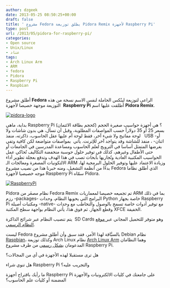 ```yaml
---
author: dzgeek
date: 2013-05-25 08:50:25+00:00
draft: false
title: ' مشروع Fedora يطلق توزيعة Pidora Remix ﻷجهزة Raspberry Pi'
type: post
url: /2013/05/pidora-for-raspberry-pi/
categories:
- Open source
- Unix/Linux
- عتاد
tags:
- Arch Linux Arm
- ARM
- fedora
- Pidora
- Raspberry Pi
- Raspbian
---
```


أطلق مشروع **Fedora** الراعي لتوزيعة لينُكس الحاملة لنفس الاسم نسخة من هذه التوزيعة موجهة خصيصا لأجهزة  **Raspberry Pi** أطلقت عليها اسم **Pidora Remix**.

[![pidora-logo](https://www.it-scoop.com/wp-content/uploads/2013/05/pidora-logo.png)
](https://www.it-scoop.com/wp-content/uploads/2013/05/pidora-logo.png)

بداية، ماهي Raspberry Pi ؟ هي أجهزة حواسيب صغيرة الحجم (كحجم بطاقة الائتمان) بسعر 25 أو 35 دولاراً حسب المواصفات المطلوبة، وقبل أن تسأل، هي بدون شاشات ولا   لوحة مفاتيح ولا شيء آخر، فقط لوحة أم عليها عقل الحاسوب، ذاكرته، منفذ USB -أو اثنان- ، منفذ للشاشة وقد يتواجد آخر للإترنت. يأتي  بمواصفات متواضعة لكن كافية وتفي بغرضها المتمثل أساسا في الترويج لعلم الحاسوب ومساعدة المدرسين في الجامعات أو حتى الأطفال وغيرهم، كذلك في توفير حلول حوسبة منخفضة التكاليف تُحاكي عمل الحواسيب المكتبية العادية وتُجاريها بأبحاث تصب في هذا الهدف وتدفع بعجلة تطوير أداء الالتكونيات المصغرة ومعالجات الـ ARM وزيادة الاعتماد عليها وتوفير الحلول البرمجية لها، بدءًا من أنظمة التشغيل، ومنه خبرنا هذا من نصيب مشروع Fedora الذي أطلق نظاما موجه خصيصيا لأجهزة Raspberry Pi سمّاه Pidora.

[![RaspberryPi](https://www.it-scoop.com/wp-content/uploads/2013/05/RaspberryPi.jpg)
](https://www.it-scoop.com/wp-content/uploads/2013/05/RaspberryPi.jpg)



Pidora نظام مصغَر من Fedora Remix تم تجميعه خصيصا لمعماريات ARM بما في ذلك رزم -packages- البرامج التي يحويها النظام، وحدات Python خاصة بجهاز Raspberry Pi ومكتبات أصيلة -native- مع توفير أدوات خاصة تسمح بالوصول والتخاطب مع وحدات وقطع الجهاز. ثم فوق هذا، يأتي النظام بواجهة سطح المكتبة XFCE الخفيفة.

يتم تنصيب النظام عبر شرائح الذاكرة  SD Cards وهو متوفر للتحميل المجاني عبر[ موقع النظام الرسمي](http://www.pidora.ca/).

ليست Fedora بالسبَّاقة لهذا الأمر، فقد سبق وأن أطلق مشروع Debian نظام [Raspbian](http://www.raspbian.org/)، وكذلك توزيعة Arch Linux نظام [Arch Linux Arm](http://archlinuxarm.org/) وهما النظامان المدعومان [بشكل رسمي](http://www.raspberrypi.org/downloads) من طرف مشروع Raspberry Pi.

هل ترى مستقبلا لهذه الأجهزة في أي من المجالات؟

هل تنوي شراء Raspberry Pi والتجريب عليه؟

ما رأيك باقتراح أجهزة Raspberry Pi على جامعتك في كليات الالكترونيات والأجهزة المضمنة أو كليات علم الحاسوب؟
